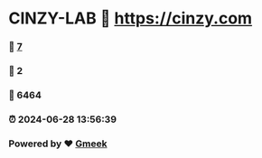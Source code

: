 # CINZY-LAB :link: https://cinzy.com 
### :page_facing_up: [7](https://cinzy.com/tag.html) 
### :speech_balloon: 2 
### :hibiscus: 6464 
### :alarm_clock: 2024-06-28 13:56:39 
### Powered by :heart: [Gmeek](https://github.com/Meekdai/Gmeek)
